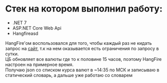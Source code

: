 # Стек на котором выполнил работу:
* .NET 7
* ASP.NET Core Web Api
* Hangfireasd

HangFire'ом воспользовался для того, чтобы каждый раз не кидать запрос на [сайт](https://www.cbr-xml-daily.ru/daily_json.js), т.к на нем оказывается есть ограничения по запросу в сутки.<br/>
ЦБ обновляет все валюты где то к половине 15 часов, поэтому HangFire настроен на примерное время.
<br/>Получаю json со списком курса валют в ~14:35 по МСК и записываю в статический словарь, а дальше уже работаю со словарем
